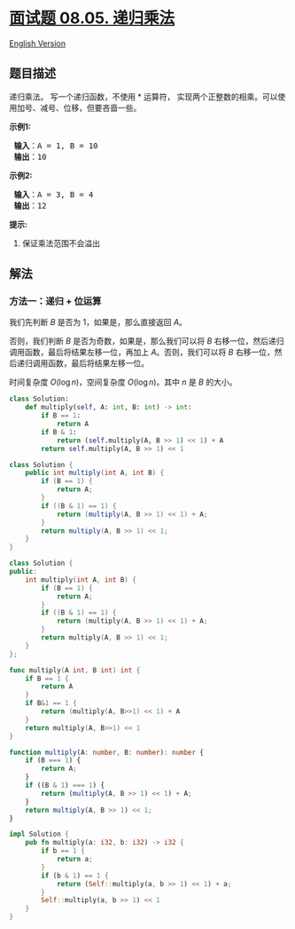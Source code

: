 # [面试题 08.05. 递归乘法](https://leetcode.cn/problems/recursive-mulitply-lcci)

[English Version](/lcci/08.05.Recursive%20Mulitply/README_EN.md)

## 题目描述

<!-- 这里写题目描述 -->
<p>递归乘法。 写一个递归函数，不使用 * 运算符， 实现两个正整数的相乘。可以使用加号、减号、位移，但要吝啬一些。</p>
<p> <strong>示例1:</strong></p>
<pre>
<strong> 输入</strong>：A = 1, B = 10
<strong> 输出</strong>：10
</pre>
<p> <strong>示例2:</strong></p>
<pre>
<strong> 输入</strong>：A = 3, B = 4
<strong> 输出</strong>：12
</pre>
<p> <strong>提示:</strong></p>
<ol>
<li>保证乘法范围不会溢出</li>
</ol>

## 解法

### 方法一：递归 + 位运算

我们先判断 $B$ 是否为 $1$，如果是，那么直接返回 $A$。

否则，我们判断 $B$ 是否为奇数，如果是，那么我们可以将 $B$ 右移一位，然后递归调用函数，最后将结果左移一位，再加上 $A$。否则，我们可以将 $B$ 右移一位，然后递归调用函数，最后将结果左移一位。

时间复杂度 $O(\log n)$，空间复杂度 $O(\log n)$。其中 $n$ 是 $B$ 的大小。

<!-- tabs:start -->

```python
class Solution:
    def multiply(self, A: int, B: int) -> int:
        if B == 1:
            return A
        if B & 1:
            return (self.multiply(A, B >> 1) << 1) + A
        return self.multiply(A, B >> 1) << 1
```

```java
class Solution {
    public int multiply(int A, int B) {
        if (B == 1) {
            return A;
        }
        if ((B & 1) == 1) {
            return (multiply(A, B >> 1) << 1) + A;
        }
        return multiply(A, B >> 1) << 1;
    }
}
```

```cpp
class Solution {
public:
    int multiply(int A, int B) {
        if (B == 1) {
            return A;
        }
        if ((B & 1) == 1) {
            return (multiply(A, B >> 1) << 1) + A;
        }
        return multiply(A, B >> 1) << 1;
    }
};
```

```go
func multiply(A int, B int) int {
	if B == 1 {
		return A
	}
	if B&1 == 1 {
		return (multiply(A, B>>1) << 1) + A
	}
	return multiply(A, B>>1) << 1
}
```

```ts
function multiply(A: number, B: number): number {
    if (B === 1) {
        return A;
    }
    if ((B & 1) === 1) {
        return (multiply(A, B >> 1) << 1) + A;
    }
    return multiply(A, B >> 1) << 1;
}
```

```rust
impl Solution {
    pub fn multiply(a: i32, b: i32) -> i32 {
        if b == 1 {
            return a;
        }
        if (b & 1) == 1 {
            return (Self::multiply(a, b >> 1) << 1) + a;
        }
        Self::multiply(a, b >> 1) << 1
    }
}
```

<!-- tabs:end -->

<!-- end -->
